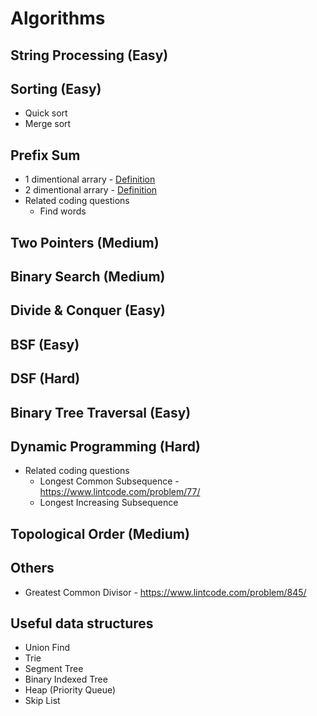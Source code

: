 # Algorithms

## String Processing (Easy)

## Sorting (Easy)
* Quick sort
* Merge sort

## Prefix Sum
* 1 dimentional arrary - [Definition](https://github.com/dengkliu/algorithms/blob/master/PrefixSum.java) 
* 2 dimentional arrary - [Definition](https://github.com/dengkliu/algorithms/blob/master/prefixSum2Dimention.java)
* Related coding questions
  * Find words

## Two Pointers (Medium)

## Binary Search (Medium)

## Divide & Conquer (Easy)

## BSF (Easy)

## DSF (Hard)

## Binary Tree Traversal (Easy)

## Dynamic Programming (Hard)
* Related coding questions
  * Longest Common Subsequence - https://www.lintcode.com/problem/77/
  * Longest Increasing Subsequence 

## Topological Order (Medium)

## Others
* Greatest Common Divisor - https://www.lintcode.com/problem/845/

## Useful data structures
* Union Find
* Trie
* Segment Tree
* Binary Indexed Tree
* Heap (Priority Queue)
* Skip List

